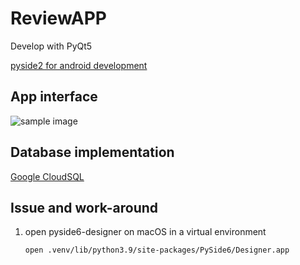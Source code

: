 # ReviewAPP

Develop with PyQt5

[pyside2 for android development](https://stackoverflow.com/questions/70907303/pyside2-for-android-development)

## App interface
![sample image]()

## Database implementation

[Google CloudSQL](./guide%20to%20test%20CloudSQL.md)

## Issue and work-around

1. open pyside6-designer on macOS in a virtual environment
    ```
    open .venv/lib/python3.9/site-packages/PySide6/Designer.app 
    ```
    